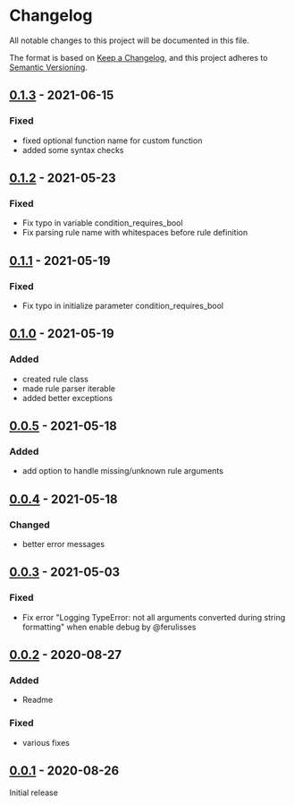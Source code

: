 # Changelog
All notable changes to this project will be documented in this file.

The format is based on [Keep a Changelog](https://keepachangelog.com/en/1.0.0/),
and this project adheres to [Semantic Versioning](https://semver.org/spec/v2.0.0.html).


## [0.1.3] - 2021-06-15

### Fixed

- fixed optional function name for custom function
- added some syntax checks


## [0.1.2] - 2021-05-23

### Fixed

- Fix typo in variable  condition_requires_bool
- Fix parsing rule name with whitespaces before rule definition


## [0.1.1] - 2021-05-19

### Fixed

- Fix typo in initialize parameter  condition_requires_bool


## [0.1.0] - 2021-05-19

### Added

- created rule class
- made rule parser iterable
- added better exceptions


## [0.0.5] - 2021-05-18

### Added

- add option to handle missing/unknown rule arguments


## [0.0.4] - 2021-05-18

### Changed

- better error messages


## [0.0.3] - 2021-05-03

### Fixed

- Fix error "Logging TypeError: not all arguments converted during string formatting" when enable debug by @ferulisses


## [0.0.2] - 2020-08-27

### Added

- Readme

### Fixed

- various fixes


## [0.0.1] - 2020-08-26

Initial release


[0.1.3]: https://github.com/manfred-kaiser/business-rule-engine/compare/0.1.2...0.1.3
[0.1.2]: https://github.com/manfred-kaiser/business-rule-engine/compare/0.1.1...0.1.2
[0.1.1]: https://github.com/manfred-kaiser/business-rule-engine/compare/0.1.0...0.1.1
[0.1.0]: https://github.com/manfred-kaiser/business-rule-engine/compare/0.0.5...0.1.0
[0.0.5]: https://github.com/manfred-kaiser/business-rule-engine/compare/0.0.4...0.0.5
[0.0.4]: https://github.com/manfred-kaiser/business-rule-engine/compare/0.0.3...0.0.4
[0.0.3]: https://github.com/manfred-kaiser/business-rule-engine/compare/v0.0.2...0.0.3
[0.0.2]: https://github.com/manfred-kaiser/business-rule-engine/compare/v0.0.1...v0.0.2
[0.0.1]: https://github.com/manfred-kaiser/business-rule-engine/releases/tag/v0.0.1
